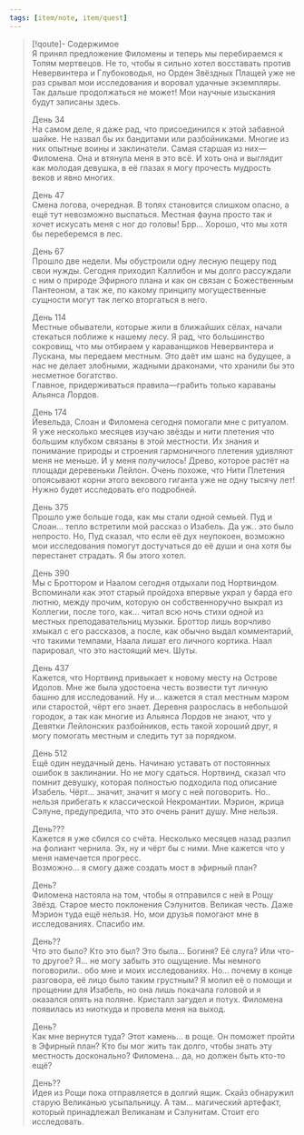 ```yaml
---
tags: [item/note, item/quest]
---
```


> [!qoute]- Содержимое  
> Я принял предложение Филомены и теперь мы перебираемся к Топям мертвецов. Не то, чтобы я сильно хотел восставать против Невервинтера и Глубоководья, но Орден Звёздных Плащей уже не раз срывал мои исследования и воровал удачные экземпляры. Так дальше продолжаться не может! Мои научные изыскания будут записаны здесь.
>
> День 34  
> На самом деле, я даже рад, что присоединился к этой забавной шайке. Не назвал бы их бандитами или разбойниками. Многие из них опытные воины и заклинатели. Самая старшая из них—Филомена. Она и втянула меня в это всё. И хоть она и выглядит как молодая девушка, в её глазах я могу прочесть мудрость веков и явно многих.
>
> День 47  
> Смена логова, очередная. В топях становится слишком опасно, а ещё тут невозможно выспаться. Местная фауна просто так и хочет искусать меня с ног до головы! Брр… Хорошо, что мы хотя бы переберемся в лес.
>
> День 67  
> Прошло две недели. Мы обустроили одну лесную пещеру под свои нужды. Сегодня приходил Каллибон и мы долго рассуждали с ним о природе Эфирного плана и как он связан с Божественным Пантеоном, а так же, по какому принципу могущественные сущности могут так легко вторгаться в него.
>
> День 114  
> Местные обыватели, которые жили в ближайших сёлах, начали стекаться поближе к нашему лесу. Я рад, что большинство сокровищ, что мы отбираем у караванщиков Невервинтера и Лускана, мы передаем местным. Это даёт им шанс на будущее, а нас не делает злобными, жадными драконами, что хранили бы это несметное богатство.  
> Главное, придерживаться правила—грабить только караваны Альянса Лордов.
>
> День 174  
> Йевельда, Слоан и Филомена сегодня помогали мне с ритуалом. Я уже несколько месяцев изучаю звёзды и нити плетения что большим клубком связаны в этой местности. Их знания и понимание природы и строения гармоничного плетения удивляют меня не меньше. И у меня получилось! Древо, которое растёт на площади деревеньки Лейлон. Очень похоже, что Нити Плетения опоясывают корни этого векового гиганта уже не одну тысячу лет! Нужно будет исследовать его подробней.
>
> День 375  
> Прошло уже больше года, как мы стали одной семьей. Пуд и Слоан… тепло встретили мой рассказ о Изабель. Да уж.. это было непросто. Но, Пуд сказал, что если её дух неупокоен, возможно мои исследования помогут достучаться до её души и она хотя бы перестанет страдать. Я бы этого хотел.
>
> День 390  
> Мы с Броттором и Наалом сегодня отдыхали под Нортвиндом. Вспоминали как этот старый пройдоха впервые украл у барда его лютню, между прочим, которую он собственноручно выкрал из Коллегии, после того, как… читал всю ночь стихи одной из местных преподавательниц музыки. Броттор лишь ворчливо хмыкал с его рассказов, а после, как обычно выдал комментарий, что такими темпами, Наала лишат его личного кортика. Наал парировал, что это настоящий меч. Шуты.
>
> День 437  
> Кажется, что Нортвинд привыкает к новому месту на Острове Идолов. Мне же была удостоена честь возвести тут личную башню для исследований. Ну и… кажется я стал местным мэром или старостой, чёрт его знает. Деревня разрослась в небольшой городок, а так как многие из Альянса Лордов не знают, что у Девятки Лейлонских разбойников, есть такой хороший друг, я могу помогать местным и следить тут за порядком.
>
> День 512  
> Ещё один неудачный день. Начинаю уставать от постоянных ошибок в заклинании. Но не могу сдаться. Нортвинд, сказал что помнит девушку, которая полностью подходила под описание Изабель. Чёрт… значит, значит я могу с ней поговорить. Но.. нельзя прибегать к классической Некромантии. Мэрион, жрица Сэлуне, предупредила, что это очень ранит душу. Мне нельзя.
>
> День???  
> Кажется я уже сбился со счёта. Несколько месяцев назад разлил на фолиант чернила. Эх, ну и чёрт бы с ними. Мне кажется что у меня намечается прогресс.  
> Возможно… я смогу даже создать мост в эфирный план?
>
> День?  
> Филомена настояла на том, чтобы я отправился с ней в Рощу Звёзд. Старое место поклонения Сэлунитов. Великая честь. Даже Мэрион туда ещё нельзя. Но, мои друзья помогают мне в исследованиях. Спасибо им.
>
> День??  
> Что это было? Кто это был? Это была… Богиня? Её слуга? Или что-то другое? Я… не могу забыть это ощущение. Мы немного поговорили.. обо мне и моих исследованиях. Но… почему в конце разговора, её лицо было таким грустным? Я молил её о помощи и прощении для Изабель, но она лишь покачала головой и я оказался опять на поляне. Кристалл загудел и потух. Филомена появилась из ниоткуда и провела меня на выход.
>
> День?  
> Как мне вернутся туда? Этот камень… в роще. Он поможет пройти в Эфирный план? Кто бы мог жить так долго, чтобы знать эту местность досконально? Филомена… да, но должен быть кто-то ещё?
>
> День??  
> Идея из Рощи пока отправляется в долгий ящик. Скайз обнаружил старую Великанью усыпальницу. А там… магический артефакт, который принадлежал Великанам и Сэлунитам. Стоит его исследовать.
